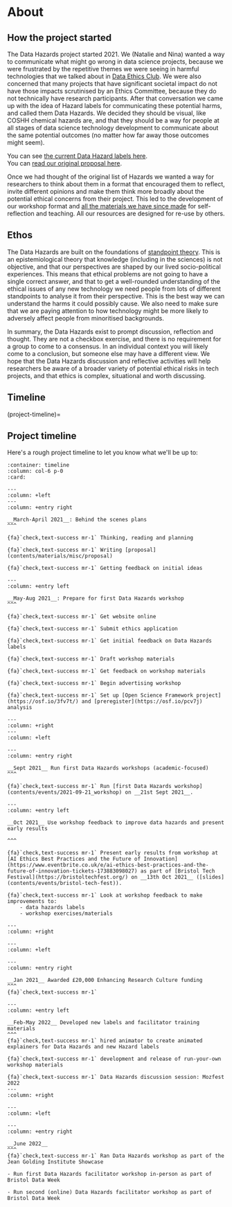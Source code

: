 # About

## How the project started 

The Data Hazards project started 2021.
We (Natalie and Nina) wanted a way to communicate what might go wrong in data science projects, because we were frustrated by the repetitive themes we were seeing in harmful technologies that we talked about in [Data Ethics Club](https://dataethicsclub.com).
We were also concerned that many projects that have significant societal impact do not have those impacts scrutinised by an Ethics Committee, because they do not technically have research participants. 
After that conversation we came up with the idea of Hazard labels for communicating these potential harms, and called them Data Hazards. 
We decided they should be visual, like COSHH chemical hazards are, and that they should be a way for people at all stages of data science technology development to communicate about the same potential outcomes (no matter how far away those outcomes might seem).

You can see [the current Data Hazard labels here](data-hazards).  
You can [read our original proposal here](materials/misc/proposal).  

<!--
Image needs replacing: text not showing right and also old labels sytle.
The image below describes the 'anatomy' of a Data Hazards label.   

```{image} ../images/hazardanatomy.svg
:alt: An image of a orange square with a red hexagon in it and the words 'Title', 'Description', 'Examples', 'Safety precautions'. 
```
<br>
-->
  
Once we had thought of the original list of Hazards we wanted a way for researchers to think about them in a format that encouraged them to reflect, invite different opinions and make them think more broadly about the potential ethical concerns from their project. 
This led to the development of our workshop format and [all the materials we have since made](materials) for self-reflection and teaching. 
All our resources are designed for re-use by others. 


## Ethos

The Data Hazards are built on the foundations of [standpoint theory](https://en.wikipedia.org/wiki/Standpoint_theory). 
This is an epistemiological theory that knowledge (including in the sciences) is not objective, and that our perspectives are shaped by our lived socio-political experiences. 
This means that ethical problems are not going to have a single correct answer, and that to get a well-rounded understanding of the ethical issues of any new technology we need people from lots of different standpoints to analyse it from their perspective. 
This is the best way we can understand the harms it could possibly cause.
We also need to make sure that we are paying attention to how technology might be more likely to adversely affect people from minoritised backgrounds.

In summary, the Data Hazards exist to prompt discussion, reflection and thought. 
They are not a checkbox exercise, and there is no requirement for a group to come to a consensus. 
In an individual context you will likely come to a conclusion, but someone else may have a different view.
We hope that the Data Hazards discussion and reflective activities will help researchers be aware of a broader variety of potential ethical risks in tech projects, and that ethics is complex, situational and worth discussing.

## Timeline 

(project-timeline)=
## Project timeline

Here's a rough project timeline to let you know what we'll be up to:

````{panels}
:container: timeline
:column: col-6 p-0
:card:

---
:column: +left
---
:column: +entry right

__March-April 2021__: Behind the scenes plans
^^^

{fa}`check,text-success mr-1` Thinking, reading and planning

{fa}`check,text-success mr-1` Writing [proposal](contents/materials/misc/proposal)

{fa}`check,text-success mr-1` Getting feedback on initial ideas

---
:column: +entry left

__May-Aug 2021__: Prepare for first Data Hazards workshop 
^^^

{fa}`check,text-success mr-1` Get website online

{fa}`check,text-success mr-1` Submit ethics application 

{fa}`check,text-success mr-1` Get initial feedback on Data Hazards labels 

{fa}`check,text-success mr-1` Draft workshop materials

{fa}`check,text-success mr-1` Get feedback on workshop materials

{fa}`check,text-success mr-1` Begin advertising workshop 

{fa}`check,text-success mr-1` Set up [Open Science Framework project](https://osf.io/3fv7t/) and [preregister](https://osf.io/pcv7j) analysis

---
:column: +right
---
:column: +left

---
:column: +entry right

__Sept 2021__ Run first Data Hazards workshops (academic-focused)
^^^

{fa}`check,text-success mr-1` Run [first Data Hazards workshop](contents/events/2021-09-21_workshop) on __21st Sept 2021__.

---
:column: +entry left

__Oct 2021__ Use workshop feedback to improve data hazards and present early results

^^^

{fa}`check,text-success mr-1` Present early results from workshop at [AI Ethics Best Practices and the Future of Innovation](https://www.eventbrite.co.uk/e/ai-ethics-best-practices-and-the-future-of-innovation-tickets-173883098027) as part of [Bristol Tech Festival](https://bristoltechfest.org/) on __13th Oct 2021__ ([slides](contents/events/bristol-tech-fest)).

{fa}`check,text-success mr-1` Look at workshop feedback to make improvements to:
    - data hazards labels
    - workshop exercises/materials

---
:column: +right

---
:column: +left

---
:column: +entry right

__Jan 2021__ Awarded £20,000 Enhancing Research Culture funding
^^^
{fa}`check,text-success mr-1` 

---
:column: +entry left

__Feb-May 2022__ Developed new labels and facilitator training materials
^^^
{fa}`check,text-success mr-1` hired animator to create animated explainers for Data Hazards and new Hazard labels

{fa}`check,text-success mr-1` development and release of run-your-own workshop materials 

{fa}`check,text-success mr-1` Data Hazards discussion session: Mozfest 2022
---
:column: +right

---
:column: +left

---
:column: +entry right

__June 2022__ 
^^^
{fa}`check,text-success mr-1` Ran Data Hazards workshop as part of the Jean Golding Institute Showcase

- Run first Data Hazards facilitator workshop in-person as part of Bristol Data Week 

- Run second (online) Data Hazards facilitator workshop as part of Bristol Data Week

````

